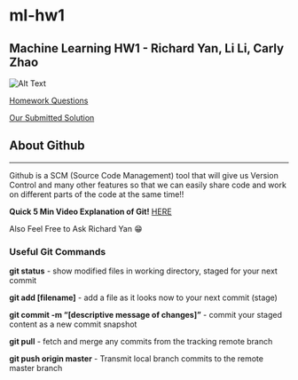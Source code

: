 # ml-hw1
## Machine Learning HW1 - Richard Yan, Li Li, Carly Zhao

![Alt Text](https://media.giphy.com/media/kBZrg2OcrcOFJikffT/giphy.gif)

[Homework Questions](./hwAssignment.pdf)

[Our Submitted Solution](./HW1_RichardYan_CarlyZhao_LiLi.pdf)

## About Github 
------
Github is a SCM (Source Code Management) tool that will give us Version Control and many other features so that we can easily share code and work on different parts of the code at the same time!!

**Quick 5 Min Video Explanation of Git!** [HERE](https://www.youtube.com/watch?v=xvwBtODV0ms)

Also Feel Free to Ask Richard Yan :grin:

### Useful Git Commands
**git status** - show modified files in working directory, staged for your next commit

**git add [filename]** - add a file as it looks now to your next commit (stage)

**git commit -m “[descriptive message of changes]”** - commit your staged content as a new commit snapshot

**git pull** - fetch and merge any commits from the tracking remote branch

**git push origin master** - Transmit local branch commits to the remote master branch

